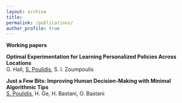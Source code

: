 ```yaml
---
layout: archive
title: 
permalink: /publications/
author_profile: true
---
```


**Working papers**

**Optimal Experimentation for Learning Personalized Policies Across Locations**   
G. Hall, <u>S. Poulidis</u>, S. I. Zoumpoulis


**Just a Few Bits: Improving Human Decision-Making with Minimal Algorithmic Tips**  
<u>S. Poulidis</u>, H. Ge, H. Bastani, O. Bastani
